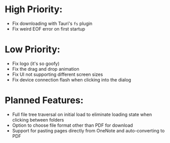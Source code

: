 # High Priority:
- Fix downloading with Tauri's `fs` plugin
- Fix weird EOF error on first startup

# Low Priority:
- Fix logo (it's so goofy)
- Fix the drag and drop animation
- Fix UI not supporting different screen sizes
- Fix device connection flash when clicking into the dialog

# Planned Features:
- Full file tree traversal on initial load to eliminate loading state when clicking between folders
- Option to choose file format other than PDF for download
- Support for pasting pages directly from OneNote and auto-converting to PDF